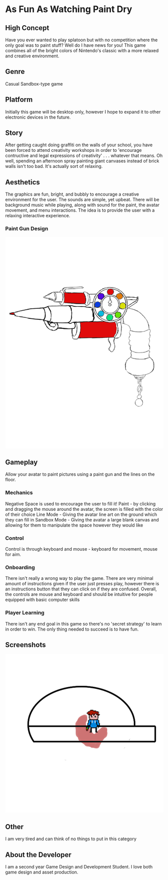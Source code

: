 # As Fun As Watching Paint Dry
## High Concept
Have you ever wanted to play splatoon but with no competition where the only goal was to paint stuff? Well do I have news for you! This game combines all of the bright colors of Nintendo's classic with a more relaxed and creative environment.

## Genre
Casual Sandbox-type game

## Platform
Initially this game will be desktop only, however I hope to expand it to other electronic devices in the future.

## Story
After getting caught doing graffiti on the walls of your school, you have been forced to attend creativity workshops in order to 'encourage contructive and legal expressions of creativity' . . . whatever that means. Oh well, spending an afternoon spray painting giant canvases instead of brick walls isn't too bad. It's actually sort of relaxing.

## Aesthetics
The graphics are fun, bright, and bubbly to encourage a creative environment for the user. The sounds are simple, yet upbeat. There will be background music while playing, along with sound for the paint, the avatar movement, and menu interactions. The idea is to provide the user with a relaxing interactive experience.

### Paint Gun Design
![alt text](https://github.com/ekt003/IGME-230/blob/master/game_concept_gun.png)

## Gameplay
Allow your avatar to paint pictures using a paint gun and the lines on the floor.

### Mechanics
Negative Space is used to encourage the user to fill it!
Paint - by clicking and dragging the mouse around the avatar, the screen is filled with the color of their choice
Line Mode - Giving the avatar line art on the ground which they can fill in
Sandbox Mode - Giving the avatar a large blank canvas and allowing for them to manipulate the space however they would like

### Control
Control is through keyboard and mouse - keyboard for movement, mouse for aim.

### Onboarding
There isn't really a wrong way to play the game. There are very minimal amount of instructions given if the user just presses play, however there is an instructions button that they can click on if they are confused. Overall, the controls are mouse and keyboard and should be intuitive for people equipped with basic computer skills

### Player Learning
There isn't any end goal in this game so there's no 'secret strategy' to learn in order to win. The only thing needed to succeed is to have fun.

## Screenshots
![alt text](https://github.com/ekt003/IGME-230/blob/master/InGame.png)

## Other
I am very tired and can think of no things to put in this category

## About the Developer
I am a second year Game Design and Development Student. I love both game design and asset production.

